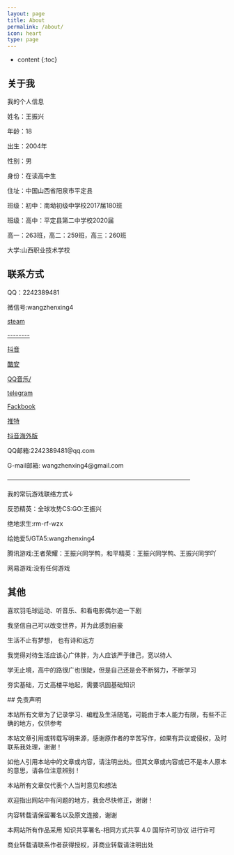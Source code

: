 ```yaml
---
layout: page
title: About
permalink: /about/
icon: heart
type: page
---
```


* content
{:toc}

## 关于我

<p>我的个人信息</p>

<p>姓名：王振兴</p>

<p>年龄：18</p>

<p>出生：2004年</p>

<p>性别：男</p>

<p>身份：在读高中生</p>

<p>住址：中国山西省阳泉市平定县</p>

<p>班级：初中：南坳初级中学校2017届180班

<p>班级：高中：平定县第二中学校2020届</p>
<p>高一：263班，高二：259班，高三：260班</p>
<p>大学:山西职业技术学校</p>

## 联系方式

<p>QQ：2242389481</p>
<p>微信号:wangzhenxing4</p>
<p><a href="https://steamcommunity.com/profiles/76561198940495776/" target="_blank" textvalue="https://steamcommunity.com/profiles/76561198940495776/">steam</a></p>
<p><a href="链接" target="_blank" textvalue="连接">--------</a></p>
<p><a href="https://uploader.shimo.im/f/PdJQn0lbmpISXks8.png" target="_blank" textvalue="https://uploader.shimo.im/f/PdJQn0lbmpISXks8.png">抖音</a></p>
<p><a href="http://www.coolapk.com/u/2698377" target="_blank" textvalue="http://www.coolapk.com/u/2698377">酷安</a></p>
<p><a href="https://c.y.qq.com/base/fcgi-bin/u?__=6EBZyJ0" target="_blank" textvalue="https://c.y.qq.com/base/fcgi-bin/u?__=6EBZyJ0">QQ音乐/</a></p>
<p><a href="https://t.me/ZhenxingWang" target="_blank" textvalue="https://t.me/ZhenxingWang">telegram</a></p>
<p><a href="https://www.facebook.com/profile.php?id=100048466251642" target="_blank" textvalue="https://www.facebook.com/profile.php?id=100048466251642">Fackbook</a></p>
<p><a href="https://twitter.com/WangZhenxing4?s=09" target="_blank" textvalue="https://twitter.com/WangZhenxing4?s=09">推特</a></p>
<p><a href="http://tiktok.com/@user53152252" target="_blank" textvalue="http://tiktok.com/@user53152252">抖音海外版</a></p>
<p>QQ邮箱:2242389481@qq.com</p>
<p>G-mail邮箱: wangzhenxing4@gmail.com
<p>——————————————————————————————</p>
<p>我的常玩游戏联络方式↓</p>
<p>反恐精英：全球攻势CS:GO:王振兴</p>
<p>绝地求生:rm-rf-wzx</p>
<p>给她爱5/GTA5:wangzhenxing4</p>
<p>腾讯游戏:王者荣耀：王振兴同学鸭，和平精英：王振兴同学鸭、王振兴同学吖</p>
<p>网易游戏:没有任何游戏</p>

## 其他

<p></p>
<p></p>
<p>喜欢羽毛球运动、听音乐、和看电影偶尔追一下剧</p>
<p></p>
<p>我坚信自己可以改变世界，并为此感到自豪</p>
<p></p>
<p>生活不止有梦想， 也有诗和远方</p>
<p></p>
<p>我觉得对待生活应该心广体胖，为人应该严于律己，宽以待人</p>
<p></p>
<p>学无止境，高中的路很广也很陡，但是自己还是会不断努力，不断学习</p>
<p></p>
<p>夯实基础，万丈高楼平地起，需要巩固基础知识</p>
<p></p>
<p></p>
<p>## 免责声明<p></p>
<p></p>
<p></p>
<p>本站所有文章为了记录学习、编程及生活随笔，可能由于本人能力有限，有些不正确的地方，仅供参考<p></p>
<p></p>
<p>本站文章引用或转载写明来源，感谢原作者的辛苦写作，如果有异议或侵权，及时联系我处理，谢谢！<p></p>
<p></p>
<p>如他人引用本站中的文章或内容，请注明出处。但其文章或内容或已不是本人原本的意思，请各位注意辨别！</p>
<p></p>
<p>本站所有文章仅代表个人当时意见和想法</p>
<p></p>
<p>欢迎指出网站中有问题的地方，我会尽快修正，谢谢！<p></p>
<p></p>
<p>内容转载请保留署名以及原文连接，谢谢</p>
<p></p>
<p>本网站所有作品采用 知识共享署名-相同方式共享 4.0 国际许可协议 进行许可</p>
<p></p>
<p>商业转载请联系作者获得授权，非商业转载请注明出处</p>

